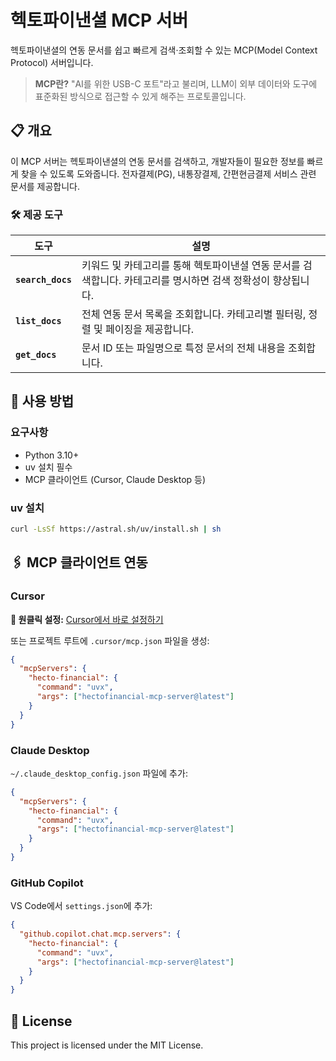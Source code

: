 # 헥토파이낸셜 MCP 서버

헥토파이낸셜의 연동 문서를 쉽고 빠르게 검색·조회할 수 있는 MCP(Model Context Protocol) 서버입니다.

> **MCP란?** "AI를 위한 USB-C 포트"라고 불리며, LLM이 외부 데이터와 도구에 표준화된 방식으로 접근할 수 있게 해주는 프로토콜입니다.

## 📋 개요

이 MCP 서버는 헥토파이낸셜의 연동 문서를 검색하고, 개발자들이 필요한 정보를 빠르게 찾을 수 있도록 도와줍니다. 전자결제(PG), 내통장결제, 간편현금결제 서비스 관련 문서를 제공합니다.

### 🛠️ 제공 도구

| 도구 | 설명 |
|------|------|
| **`search_docs`** | 키워드 및 카테고리를 통해 헥토파이낸셜 연동 문서를 검색합니다. 카테고리를 명시하면 검색 정확성이 향상됩니다. |
| **`list_docs`** | 전체 연동 문서 목록을 조회합니다. 카테고리별 필터링, 정렬 및 페이징을 제공합니다. |
| **`get_docs`** | 문서 ID 또는 파일명으로 특정 문서의 전체 내용을 조회합니다. |

## 🚀 사용 방법

### 요구사항
- Python 3.10+
- uv 설치 필수
- MCP 클라이언트 (Cursor, Claude Desktop 등)

### uv 설치
```bash
curl -LsSf https://astral.sh/uv/install.sh | sh
```

## 🖇️ MCP 클라이언트 연동

### Cursor
**🔗 원클릭 설정:** [Cursor에서 바로 설정하기](cursor://anysphere.cursor-deeplink/mcp/install?name=hectofinancial-mcp-server&config=eyJjb21tYW5kIjoidXZ4IiwiYXJncyI6WyJoZWN0b2ZpbmFuY2lhbC1tY3Atc2VydmVyQGxhdGVzdCJdfQo=)

또는 프로젝트 루트에 `.cursor/mcp.json` 파일을 생성:

```json
{
  "mcpServers": {
    "hecto-financial": {
      "command": "uvx",
      "args": ["hectofinancial-mcp-server@latest"]
    }
  }
}
```

### Claude Desktop
`~/.claude_desktop_config.json` 파일에 추가:

```json
{
  "mcpServers": {
    "hecto-financial": {
      "command": "uvx",
      "args": ["hectofinancial-mcp-server@latest"]
    }
  }
}
```

### GitHub Copilot
VS Code에서 `settings.json`에 추가:

```json
{
  "github.copilot.chat.mcp.servers": {
    "hecto-financial": {
      "command": "uvx",
      "args": ["hectofinancial-mcp-server@latest"]
    }
  }
}
```

## 📄 License

This project is licensed under the MIT License.